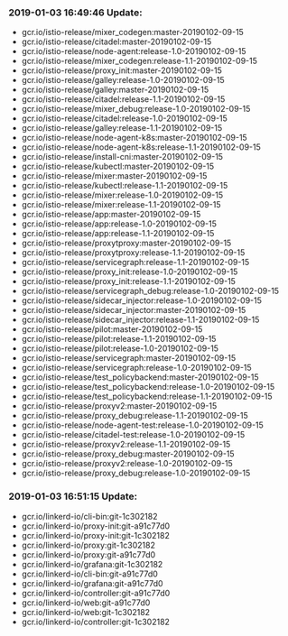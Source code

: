 ### 2019-01-03 16:49:46 Update:

- gcr.io/istio-release/mixer_codegen:master-20190102-09-15
- gcr.io/istio-release/citadel:master-20190102-09-15
- gcr.io/istio-release/node-agent:release-1.0-20190102-09-15
- gcr.io/istio-release/mixer_codegen:release-1.1-20190102-09-15
- gcr.io/istio-release/proxy_init:master-20190102-09-15
- gcr.io/istio-release/galley:release-1.0-20190102-09-15
- gcr.io/istio-release/galley:master-20190102-09-15
- gcr.io/istio-release/citadel:release-1.1-20190102-09-15
- gcr.io/istio-release/mixer_debug:release-1.0-20190102-09-15
- gcr.io/istio-release/citadel:release-1.0-20190102-09-15
- gcr.io/istio-release/galley:release-1.1-20190102-09-15
- gcr.io/istio-release/node-agent-k8s:master-20190102-09-15
- gcr.io/istio-release/node-agent-k8s:release-1.1-20190102-09-15
- gcr.io/istio-release/install-cni:master-20190102-09-15
- gcr.io/istio-release/kubectl:master-20190102-09-15
- gcr.io/istio-release/mixer:master-20190102-09-15
- gcr.io/istio-release/kubectl:release-1.1-20190102-09-15
- gcr.io/istio-release/mixer:release-1.0-20190102-09-15
- gcr.io/istio-release/mixer:release-1.1-20190102-09-15
- gcr.io/istio-release/app:master-20190102-09-15
- gcr.io/istio-release/app:release-1.0-20190102-09-15
- gcr.io/istio-release/app:release-1.1-20190102-09-15
- gcr.io/istio-release/proxytproxy:master-20190102-09-15
- gcr.io/istio-release/proxytproxy:release-1.1-20190102-09-15
- gcr.io/istio-release/servicegraph:release-1.1-20190102-09-15
- gcr.io/istio-release/proxy_init:release-1.0-20190102-09-15
- gcr.io/istio-release/proxy_init:release-1.1-20190102-09-15
- gcr.io/istio-release/servicegraph_debug:release-1.0-20190102-09-15
- gcr.io/istio-release/sidecar_injector:release-1.0-20190102-09-15
- gcr.io/istio-release/sidecar_injector:master-20190102-09-15
- gcr.io/istio-release/sidecar_injector:release-1.1-20190102-09-15
- gcr.io/istio-release/pilot:master-20190102-09-15
- gcr.io/istio-release/pilot:release-1.1-20190102-09-15
- gcr.io/istio-release/pilot:release-1.0-20190102-09-15
- gcr.io/istio-release/servicegraph:master-20190102-09-15
- gcr.io/istio-release/servicegraph:release-1.0-20190102-09-15
- gcr.io/istio-release/test_policybackend:master-20190102-09-15
- gcr.io/istio-release/test_policybackend:release-1.0-20190102-09-15
- gcr.io/istio-release/test_policybackend:release-1.1-20190102-09-15
- gcr.io/istio-release/proxyv2:master-20190102-09-15
- gcr.io/istio-release/proxy_debug:release-1.1-20190102-09-15
- gcr.io/istio-release/node-agent-test:release-1.0-20190102-09-15
- gcr.io/istio-release/citadel-test:release-1.0-20190102-09-15
- gcr.io/istio-release/proxyv2:release-1.1-20190102-09-15
- gcr.io/istio-release/proxy_debug:master-20190102-09-15
- gcr.io/istio-release/proxyv2:release-1.0-20190102-09-15
- gcr.io/istio-release/proxy_debug:release-1.0-20190102-09-15
### 2019-01-03 16:51:15 Update:

- gcr.io/linkerd-io/cli-bin:git-1c302182
- gcr.io/linkerd-io/proxy-init:git-a91c77d0
- gcr.io/linkerd-io/proxy-init:git-1c302182
- gcr.io/linkerd-io/proxy:git-1c302182
- gcr.io/linkerd-io/proxy:git-a91c77d0
- gcr.io/linkerd-io/grafana:git-1c302182
- gcr.io/linkerd-io/cli-bin:git-a91c77d0
- gcr.io/linkerd-io/grafana:git-a91c77d0
- gcr.io/linkerd-io/controller:git-a91c77d0
- gcr.io/linkerd-io/web:git-a91c77d0
- gcr.io/linkerd-io/web:git-1c302182
- gcr.io/linkerd-io/controller:git-1c302182
